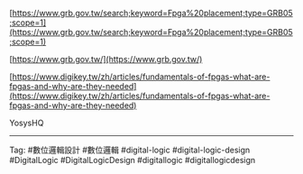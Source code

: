 [https://www.grb.gov.tw/search;keyword=Fpga%20placement;type=GRB05;scope=1](https://www.grb.gov.tw/search;keyword=Fpga%20placement;type=GRB05;scope=1)  
  
[https://www.grb.gov.tw/](https://www.grb.gov.tw/)  
  
[https://www.digikey.tw/zh/articles/fundamentals-of-fpgas-what-are-fpgas-and-why-are-they-needed](https://www.digikey.tw/zh/articles/fundamentals-of-fpgas-what-are-fpgas-and-why-are-they-needed)

YosysHQ


---

Tag: #數位邏輯設計 #數位邏輯 #digital-logic #digital-logic-design #DigitalLogic #DigitalLogicDesign #digitallogic #digitallogicdesign 